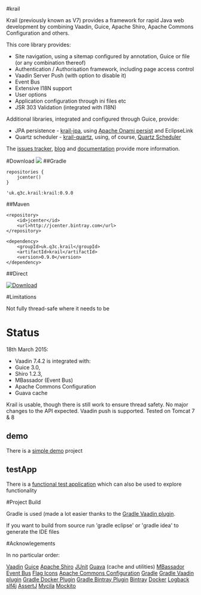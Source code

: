 #krail

Krail (previously known as V7) provides a framework for rapid Java web development by combining Vaadin, Guice, Apache Shiro, Apache Commons Configuration and others.

This core library provides:

* Site navigation, using a sitemap configured by annotation, Guice or file (or any combination thereof)
* Authentication / Authorisation framework, including page access control
* Vaadin Server Push (with option to disable it)
* Event Bus
* Extensive I18N support
* User options
* Application configuration through ini files etc
* JSR 303 Validation (integrated with I18N)

Additional libraries, integrated and configured through Guice, provide:

* JPA persistence - [krail-jpa](https://github.com/davidsowerby/krail-jpa), using [Apache Onami persist](http://onami.apache.org/persist/) and EclipseLink
* Quartz scheduler - [krail-quartz](https://github.com/davidsowerby/krail-quartz), using, of course,  [Quartz Scheduler](http://www.quartz-scheduler.org/)


The [issues tracker](https://github.com/davidsowerby/krail/issues?milestone=7&state=open), [blog](http://rndjava.blogspot.co.uk/) and [documentation](https://sites.google.com/site/q3cjava/home) provide more information.


#Download
<a href='https://bintray.com/dsowerby/maven/krail/view?source=watch' alt='Get automatic notifications about new "krail" versions'><img src='https://www.bintray.com/docs/images/bintray_badge_color.png'></a>
##Gradle

```
repositories {
	jcenter()
}
```

```
'uk.q3c.krail:krail:0.9.0
```
##Maven

```
<repository>
	<id>jcenter</id>
	<url>http://jcenter.bintray.com</url>
</repository>

```

```
<dependency>
	<groupId>uk.q3c.krail</groupId>
	<artifactId>krail</artifactId>
	<version>0.9.0</version>
</dependency>
```
##Direct

[ ![Download](https://api.bintray.com/packages/dsowerby/maven/krail/images/download.svg) ](https://bintray.com/dsowerby/maven/krail/_latestVersion)

#Limitations

Not fully thread-safe where it needs to be

# Status

18th March 2015:

* Vaadin 7.4.2 is integrated with:
* Guice 3.0,
* Shiro 1.2.3,
* MBassador (Event Bus)
* Apache Commons Configuration
* Guava cache


Krail is usable, though there is still work to ensure thread safety.  No major changes to the API expected.  Vaadin push is supported.  Tested on Tomcat 7 & 8


## demo

There is a [simple demo](https://github.com/davidsowerby/krail-demo) project

## testApp

There is a [functional test application](https://github.com/davidsowerby/krail-testApp) which can also be used to explore functionality


#Project Build

Gradle is used (made a lot easier thanks to the [Gradle Vaadin plugin](https://github.com/johndevs/gradle-vaadin-plugin).

If you want to build from source run 'gradle eclipse' or 'gradle idea' to generate the IDE files

#Acknowlegements

In no particular order:

[Vaadin](https://vaadin.com/home)
[Guice](https://github.com/google/guice)
[Apache Shiro](http://shiro.apache.org/)
[JUnit](http://junit.org/)
[Guava](https://github.com/google/guava) (cache and utilities)
[MBassador Event Bus](https://github.com/bennidi/mbassador)
[Flag Icons](http://www.icondrawer.com/)
[Apache Commons Configuration](http://commons.apache.org/proper/commons-configuration)
[Gradle](http://gradle.org/)
[Gradle Vaadin plugin](https://github.com/johndevs/gradle-vaadin-plugin)
[Gradle Docker Plugin](https://github.com/bmuschko/gradle-docker-plugin)
[Gradle Bintray Plugin](https://github.com/bintray/gradle-bintray-plugin)
[Bintray](https://bintray.com)
[Docker](https://www.docker.com/)
[Logback](http://logback.qos.ch/)
[slf4j](http://www.slf4j.org/)
[AssertJ](http://joel-costigliola.github.io/assertj/)
[Mycila](https://github.com/mycila)
[Mockito](https://github.com/mockito/mockito)

